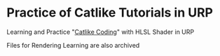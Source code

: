 # Practice of Catlike Tutorials in URP
Learning and Practice "[Catlike Coding](https://catlikecoding.com/)" with HLSL Shader in URP

Files for Rendering Learning are also archived
